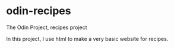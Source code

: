 # odin-recipes
The Odin Project, recipes project

In this project, I use html to make a very basic website for recipes.
